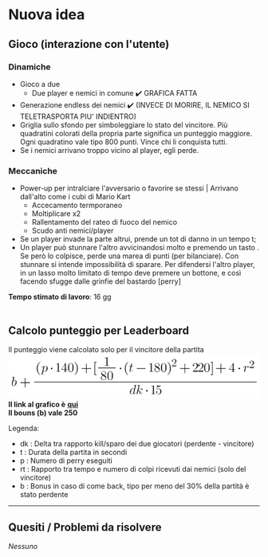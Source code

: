 # Nuova idea

## Gioco (interazione con l'utente)
### Dinamiche
- Gioco a due
  - Due player e nemici in comune            ✔️ GRAFICA FATTA
- Generazione endless dei nemici             ✔️ (INVECE DI MORIRE, IL NEMICO SI TELETRASPORTA PIU' INDIENTRO)
- Griglia sullo sfondo per simboleggiare lo stato del vincitore. Più quadratini colorati della propria parte significa un punteggio maggiore.
  Ogni quadratino vale tipo 800 punti. Vince chi li conquista tutti.
- Se i nemici arrivano troppo vicino al player, egli perde.

### Meccaniche
- Power-up per intralciare l'avversario o favorire se stessi      | Arrivano dall'alto come i cubi di Mario Kart
  - Accecamento termporaneo
  - Moltiplicare x2
  - Rallentamento del rateo di fuoco del nemico
  - Scudo anti nemici/player
- Se un player invade la parte altrui, prende un tot di danno in un tempo t;
- Un player può stunnare l'altro avvicinandosi molto e premendo un tasto . Se però lo colpisce, perde una marea di punti (per bilanciare).
  Con stunnare si intende impossibilità di sparare. Per difendersi l'altro player, in un lasso molto limitato di tempo deve premere un bottone, e così facendo sfugge
  dalle grinfie del bastardo [perry]
  
**Tempo stimato di lavoro**: 16 gg
<br><br>
## Calcolo punteggio per Leaderboard
Il punteggio viene calcolato solo per il vincitore della partita
![Equazione](./Formula_calcolo_score.png)
<br>**Il link al grafico è** [**qui**](https://www.desmos.com/calculator/evwekbh6lv)
<br>**Il bouns (b) vale 250**

Legenda:
 - dk : Delta tra rapporto kill/sparo dei due giocatori (perdente - vincitore)
 - t  : Durata della partita in secondi
 - p  : Numero di perry eseguiti
 - rt : Rapporto tra tempo e numero di colpi ricevuti dai nemici (solo del vincitore)
 - b  : Bonus in caso di come back, tipo per meno del 30% della partità è stato perdente

---------------

## Quesiti / Problemi da risolvere
 *Nessuno*
